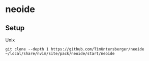 # neoide

## Setup

Unix
```
git clone --depth 1 https://github.com/TimUntersberger/neoide
~/local/share/nvim/site/pack/neoide/start/neoide
```
